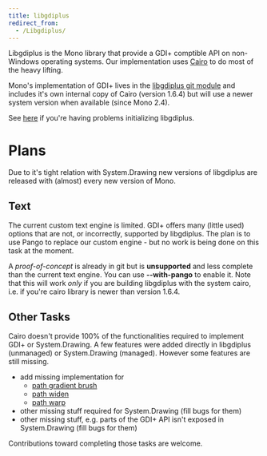 ```yaml
---
title: libgdiplus
redirect_from:
  - /Libgdiplus/
---
```


Libgdiplus is the Mono library that provide a GDI+ comptible API on non-Windows operating systems. Our implementation uses [Cairo](http://www.cairographics.org) to do most of the heavy lifting.

Mono's implementation of GDI+ lives in the [libgdiplus git module](https://github.com/mono/libgdiplus) and includes it's own internal copy of Cairo (version 1.6.4) but will use a newer system version when available (since Mono 2.4).

See [here](/docs/gui/problemgdiplusinit/) if you're having problems initializing libgdiplus.

Plans
=====

Due to it's tight relation with System.Drawing new versions of libgdiplus are released with (almost) every new version of Mono.

Text
----

The current custom text engine is limited. GDI+ offers many (little used) options that are not, or incorrectly, supported by libgdiplus. The plan is to use Pango to replace our custom engine - but no work is being done on this task at the moment.

A *proof-of-concept* is already in git but is **unsupported** and less complete than the current text engine. You can use **--with-pango** to enable it. Note that this will work *only* if you are building libgdiplus with the system cairo, i.e. if you're cairo library is newer than version 1.6.4.

Other Tasks
-----------

Cairo doesn't provide 100% of the functionalities required to implement GDI+ or System.Drawing. A few features were added directly in libgdiplus (unmanaged) or System.Drawing (managed). However some features are still missing.

-   add missing implementation for
    -   [path gradient brush](https://bugzilla.novell.com/show_bug.cgi?id=321034)
    -   [path widen](https://bugzilla.novell.com/show_bug.cgi?id=320856)
    -   [path warp](https://bugzilla.novell.com/show_bug.cgi?id=400775)
-   other missing stuff required for System.Drawing (fill bugs for them)
-   other missing stuff, e.g. parts of the GDI+ API isn't exposed in System.Drawing (fill bugs for them)

Contributions toward completing those tasks are welcome.


